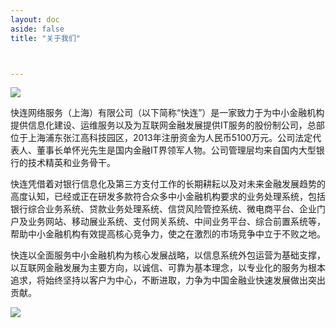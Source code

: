```yaml
---
layout: doc
aside: false
title: "关于我们"



---
```


![](/static/banner/banner_aboutus.jpg )

快连网络服务（上海）有限公司（以下简称“快连”）是一家致力于为中小金融机构提供信息化建设、运维服务以及为互联网金融发展提供IT服务的股份制公司，总部位于上海浦东张江高科技园区，2013年注册资金为人民币5100万元。公司法定代表人、董事长单怀光先生是国内金融IT界领军人物。公司管理层均来自国内大型银行的技术精英和业务骨干。
    
快连凭借着对银行信息化及第三方支付工作的长期耕耘以及对未来金融发展趋势的高度认知，已经或正在研发多款符合众多中小金融机构要求的业务处理系统，包括银行综合业务系统、贷款业务处理系统、信贷风险管控系统、微电商平台、企业门户及业务网站、移动展业系统、支付网关系统、中间业务平台、综合前置系统等，帮助中小金融机构有效提高核心竞争力，使之在激烈的市场竞争中立于不败之地。

快连以全面服务中小金融机构为核心发展战略，以信息系统外包运营为基础支撑，以互联网金融发展为主要方向，以诚信、可靠为基本理念，以专业化的服务为根本追求，将始终坚持以客户为中心，不断进取，力争为中国金融业快速发展做出突出贡献。

![](/static/aboutus/building.png )